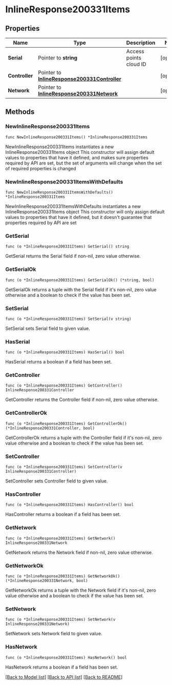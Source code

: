 # InlineResponse200331Items

## Properties

Name | Type | Description | Notes
------------ | ------------- | ------------- | -------------
**Serial** | Pointer to **string** | Access points cloud ID | [optional] 
**Controller** | Pointer to [**InlineResponse200331Controller**](InlineResponse200331Controller.md) |  | [optional] 
**Network** | Pointer to [**InlineResponse200331Network**](InlineResponse200331Network.md) |  | [optional] 

## Methods

### NewInlineResponse200331Items

`func NewInlineResponse200331Items() *InlineResponse200331Items`

NewInlineResponse200331Items instantiates a new InlineResponse200331Items object
This constructor will assign default values to properties that have it defined,
and makes sure properties required by API are set, but the set of arguments
will change when the set of required properties is changed

### NewInlineResponse200331ItemsWithDefaults

`func NewInlineResponse200331ItemsWithDefaults() *InlineResponse200331Items`

NewInlineResponse200331ItemsWithDefaults instantiates a new InlineResponse200331Items object
This constructor will only assign default values to properties that have it defined,
but it doesn't guarantee that properties required by API are set

### GetSerial

`func (o *InlineResponse200331Items) GetSerial() string`

GetSerial returns the Serial field if non-nil, zero value otherwise.

### GetSerialOk

`func (o *InlineResponse200331Items) GetSerialOk() (*string, bool)`

GetSerialOk returns a tuple with the Serial field if it's non-nil, zero value otherwise
and a boolean to check if the value has been set.

### SetSerial

`func (o *InlineResponse200331Items) SetSerial(v string)`

SetSerial sets Serial field to given value.

### HasSerial

`func (o *InlineResponse200331Items) HasSerial() bool`

HasSerial returns a boolean if a field has been set.

### GetController

`func (o *InlineResponse200331Items) GetController() InlineResponse200331Controller`

GetController returns the Controller field if non-nil, zero value otherwise.

### GetControllerOk

`func (o *InlineResponse200331Items) GetControllerOk() (*InlineResponse200331Controller, bool)`

GetControllerOk returns a tuple with the Controller field if it's non-nil, zero value otherwise
and a boolean to check if the value has been set.

### SetController

`func (o *InlineResponse200331Items) SetController(v InlineResponse200331Controller)`

SetController sets Controller field to given value.

### HasController

`func (o *InlineResponse200331Items) HasController() bool`

HasController returns a boolean if a field has been set.

### GetNetwork

`func (o *InlineResponse200331Items) GetNetwork() InlineResponse200331Network`

GetNetwork returns the Network field if non-nil, zero value otherwise.

### GetNetworkOk

`func (o *InlineResponse200331Items) GetNetworkOk() (*InlineResponse200331Network, bool)`

GetNetworkOk returns a tuple with the Network field if it's non-nil, zero value otherwise
and a boolean to check if the value has been set.

### SetNetwork

`func (o *InlineResponse200331Items) SetNetwork(v InlineResponse200331Network)`

SetNetwork sets Network field to given value.

### HasNetwork

`func (o *InlineResponse200331Items) HasNetwork() bool`

HasNetwork returns a boolean if a field has been set.


[[Back to Model list]](../README.md#documentation-for-models) [[Back to API list]](../README.md#documentation-for-api-endpoints) [[Back to README]](../README.md)


